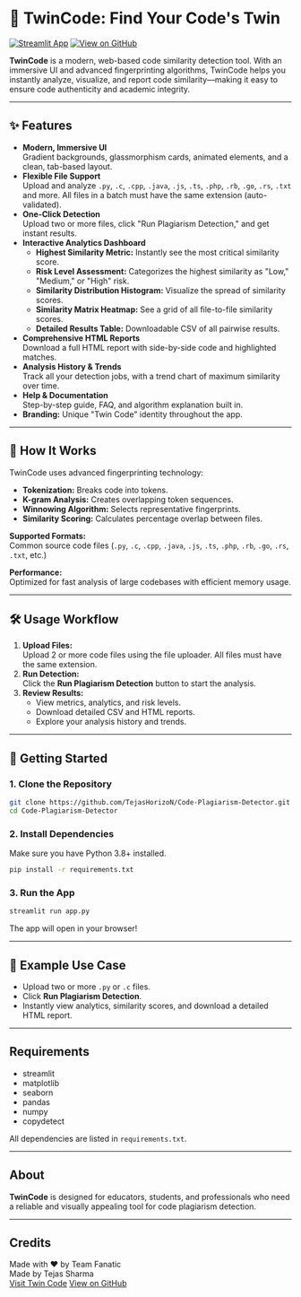 # 🧬 TwinCode: Find Your Code's Twin

[![Streamlit App](https://img.shields.io/badge/Launch%20App-Twin%20Code-4F8BF9?logo=streamlit&logoColor=white&style=for-the-badge)](https://tejas-twin-code.streamlit.app/)
[![View on GitHub](https://img.shields.io/badge/GitHub-Repository-181717?logo=github&style=for-the-badge)](https://github.com/TejasHorizoN/Code-Plagiarism-Detector)

**TwinCode** is a modern, web-based code similarity detection tool. With an immersive UI and advanced fingerprinting algorithms, TwinCode helps you instantly analyze, visualize, and report code similarity—making it easy to ensure code authenticity and academic integrity.

---

## ✨ Features

- **Modern, Immersive UI**  
  Gradient backgrounds, glassmorphism cards, animated elements, and a clean, tab-based layout.
- **Flexible File Support**  
  Upload and analyze `.py`, `.c`, `.cpp`, `.java`, `.js`, `.ts`, `.php`, `.rb`, `.go`, `.rs`, `.txt` and more. All files in a batch must have the same extension (auto-validated).
- **One-Click Detection**  
  Upload two or more files, click "Run Plagiarism Detection," and get instant results.
- **Interactive Analytics Dashboard**  
  - **Highest Similarity Metric:** Instantly see the most critical similarity score.
  - **Risk Level Assessment:** Categorizes the highest similarity as "Low," "Medium," or "High" risk.
  - **Similarity Distribution Histogram:** Visualize the spread of similarity scores.
  - **Similarity Matrix Heatmap:** See a grid of all file-to-file similarity scores.
  - **Detailed Results Table:** Downloadable CSV of all pairwise results.
- **Comprehensive HTML Reports**  
  Download a full HTML report with side-by-side code and highlighted matches.
- **Analysis History & Trends**  
  Track all your detection jobs, with a trend chart of maximum similarity over time.
- **Help & Documentation**  
  Step-by-step guide, FAQ, and algorithm explanation built in.
- **Branding:** Unique "Twin Code" identity throughout the app.

---

## 🚦 How It Works

TwinCode uses advanced fingerprinting technology:
- **Tokenization:** Breaks code into tokens.
- **K-gram Analysis:** Creates overlapping token sequences.
- **Winnowing Algorithm:** Selects representative fingerprints.
- **Similarity Scoring:** Calculates percentage overlap between files.

**Supported Formats:**  
Common source code files (`.py`, `.c`, `.cpp`, `.java`, `.js`, `.ts`, `.php`, `.rb`, `.go`, `.rs`, `.txt`, etc.)

**Performance:**  
Optimized for fast analysis of large codebases with efficient memory usage.

---

## 🛠️ Usage Workflow

1. **Upload Files:**  
   Upload 2 or more code files using the file uploader. All files must have the same extension.
2. **Run Detection:**  
   Click the **Run Plagiarism Detection** button to start the analysis.
3. **Review Results:**  
   - View metrics, analytics, and risk levels.
   - Download detailed CSV and HTML reports.
   - Explore your analysis history and trends.

---

## 🚀 Getting Started

### 1. Clone the Repository

```bash
git clone https://github.com/TejasHorizoN/Code-Plagiarism-Detector.git
cd Code-Plagiarism-Detector
```

### 2. Install Dependencies

Make sure you have Python 3.8+ installed.

```bash
pip install -r requirements.txt
```

### 3. Run the App

```bash
streamlit run app.py
```
The app will open in your browser!

---

## 📄 Example Use Case

- Upload two or more `.py` or `.c` files.
- Click **Run Plagiarism Detection**.
- Instantly view analytics, similarity scores, and download a detailed HTML report.

---

## Requirements

- streamlit
- matplotlib
- seaborn
- pandas
- numpy
- copydetect

All dependencies are listed in `requirements.txt`.

---

## About

**TwinCode** is designed for educators, students, and professionals who need a reliable and visually appealing tool for code plagiarism detection.

---

## Credits

Made with ❤️ by Team Fanatic  
Made by Tejas Sharma  
[Visit Twin Code](https://tejas-twin-code.streamlit.app/)
[View on GitHub](https://github.com/TejasHorizoN/Code-Plagiarism-Detector)

